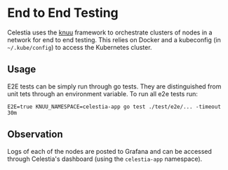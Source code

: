 # End to End Testing

Celestia uses the [knuu](https://github.com/celestiaorg/knuu) framework to orchestrate clusters of nodes in a network for end to end testing. This relies on Docker and a kubeconfig (in `~/.kube/config`) to access the Kubernetes cluster.

## Usage

E2E tests can be simply run through go tests. They are distinguished from unit tets through an environment variable. To run all e2e tests run:

```shell
E2E=true KNUU_NAMESPACE=celestia-app go test ./test/e2e/... -timeout 30m
```

## Observation

Logs of each of the nodes are posted to Grafana and can be accessed through Celestia's dashboard (using the `celestia-app` namespace).
